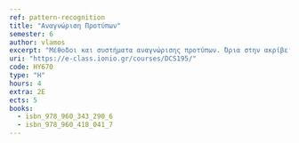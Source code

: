 ```yaml
---
ref: pattern-recognition
title: "Αναγνώριση Προτύπων"
semester: 6
author: vlamos 
excerpt: "Μέθοδοι και συστήματα αναγνώρισης προτύπων. Όρια στην ακρίβεια μέτρησης της αξιοπιστίας αναγνώρισης. Κατευθυνόμενη εκπαίδευση και αυτοεκπαίδευση. Συναρτήσεις απόστασης. Ταξινόμηση με κριτήριο την μικρότερη απόσταση και τα κοντινότερα πρότυπα. Γραμμικές και μη γραμμικές συναρτήσεις απόφασης. Ο αλγόριθμος Perceptron. Ταξινομητές Bayes, ταξινομητές πλησιέστερου γείτονα. Παραμετρική και μη παραμετρική εκτίμηση της πυκνότητας πιθανότητας προτύπων: Μεγιστοποίηση εντροπίας, εκτιμητής Parzen, ορθοκανονικές συναρτήσεις, μέθοδοι των RobbinsMonro και KieferWolfowitz, LMS. Μέθοδοι ελαχίστων τετραγώνων. Πολυστρωματικά τεχνητά νευρωνικά δίκτυα. Aναδρομικά τεχνητά νευρωνικά δίκτυα. Εκπαίδευση διόρθωσης λάθους, Hebbian και ανταγωνιστική εκπαίδευση. Πολυεπίπεδο perceptron. Οπισθοδρομική διάδοση του σφάλματος. Δίκτυα ακτινικών συναρτήσεων. Μηχανή Hopfield. Μάθηση με και χωρίς επιτήρηση. Ιεραρχική ομαδοποίηση δεδομένων. Ασαφής λογική. Γενετικοί αλγόριθμοι και αρχές εξελικτικού υπολογισμού."
uri: "https://e-class.ionio.gr/courses/DCS195/"
code: ΗΥ670
type: "H"
hours: 4
extra: 2Ε
ects: 5
books:
  - isbn_978_960_343_290_6
  - isbn_978_960_418_041_7
---
```


